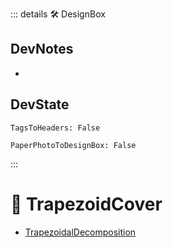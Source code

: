 ::: details 🛠 <dev>DesignBox</dev>

## DevNotes

-

## DevState

`TagsToHeaders: False`

`PaperPhotoToDesignBox: False`

:::

# 🔻 <via>TrapezoidCover</via>

- [TrapezoidalDecomposition](https://user.ceng.metu.edu.tr/~akifakkus/courses/ceng786/hw3.html)
